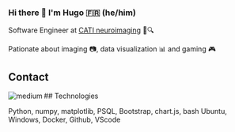 ### Hi there 👋 I'm Hugo 🇫🇷 (he/him)

Software Engineer at [CATI neuroimaging](https://cati-neuroimaging.com/) 🧠🔍

Pationate about imaging 📷, data visualization 📊 and gaming 🎮

## Contact
[<img align="left" alt="medium" src="https://img.shields.io/badge/linkedin-%230077B5.svg?&style=for-the-badge&logo=linkedin&logoColor=white" />][linkedin]


## Technologies

Python, numpy, matplotlib, PSQL, Bootstrap, chart.js, bash
Ubuntu, Windows, Docker, Github, VScode

[linkedin]: https://www.linkedin.com/in/boniface-hugo


<!--
**Hboni/Hboni** is a ✨ _special_ ✨ repository because its `README.md` (this file) appears on your GitHub profile.


Here are some ideas to get you started:

- 🔭 I’m currently working on ...
- 🌱 I’m currently learning ...
- 👯 I’m looking to collaborate on ...
- 🤔 I’m looking for help with ...
- 💬 Ask me about ...
- 📫 How to reach me: ...
- 😄 Pronouns: ...
- ⚡ Fun fact: ...
-->
